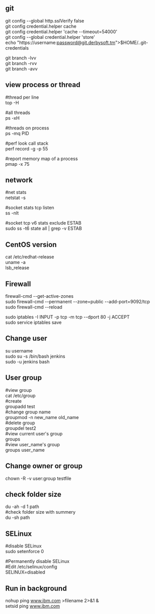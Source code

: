 ## git

git config --global http.sslVerify false  
git config credential.helper cache  
git config credential.helper 'cache --timeout=54000'  
git config --global credential.helper 'store'  
echo "https://username:password@git.derbysoft.tm">$HOME/..git-credentials  

git branch -lvv  
git branch -rvv  
git branch -avv  

## view process or thread
#thread per line  
top -H  

#all threads  
ps -xH  

#threads on process  
ps -mq PID  

#perf look call stack  
perf record -g -p 55

#report memory map of a process  
pmap -x 75  

## network
#net stats  
netstat -s

#socket stats tcp listen  
ss -nlt

#socket tcp v6 stats exclude ESTAB   
sudo ss -t6 state all | grep -v ESTAB

## CentOS version
cat /etc/redhat-release  
uname -a  
lsb_release  

## Firewall
firewall-cmd --get-active-zones  
sudo firewall-cmd --permanent --zone=public --add-port=9092/tcp  
sudo firewall-cmd --reload  

sudo iptables -I INPUT -p tcp -m tcp --dport 80 -j ACCEPT  
sudo service iptables save  

## Change user
su username  
sudo su -s /bin/bash jenkins  
sudo -u jenkins bash  

## User group
#view group  
cat /etc/group  
#create  
groupadd  test  
#change group name  
groupmod -n new_name  old_name  
#delete group  
groupdel test2  
#view current user's group  
groups  
#view user_name's group  
groups user_name  

## Change owner or group
chown -R -v user:group testfile  

## check folder size  
du -ah -d 1 path  
#check folder size with summery  
du -sh path  

## SELinux  
#disable SELinux  
sudo setenforce 0  

#Permanently disable SELinux  
#Edit /etc/selinux/config  
SELINUX=disabled  

## Run in background
nohup ping www.ibm.com >filename 2>&1 &  
setsid ping www.ibm.com

